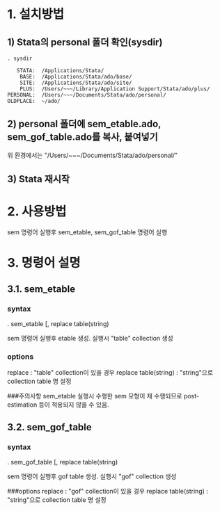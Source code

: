 
# 1. 설치방법

## 1) Stata의 personal 폴더 확인(sysdir)

```
. sysdir

   STATA:  /Applications/Stata/
    BASE:  /Applications/Stata/ado/base/
    SITE:  /Applications/Stata/ado/site/
    PLUS:  /Users/~~~/Library/Application Support/Stata/ado/plus/
PERSONAL:  /Users/~~~/Documents/Stata/ado/personal/
OLDPLACE:  ~/ado/
```

## 2) personal 폴더에 sem_etable.ado, sem_gof_table.ado를 복사, 붙여넣기

위 환경에서는 "/Users/~~~/Documents/Stata/ado/personal/"


## 3) Stata 재시작

# 2. 사용방법

sem 명령어 실행후 sem_etable, sem_gof_table 명령어 실행

# 3. 명령어 설명

## 3.1. sem_etable

### syntax
. sem_etable [, replace table(string)

sem 명령어 실행후 etable 생성. 실행시 "table" collection 생성

### options
replace : "table" collection이 있을 경우 replace
table(string) : "string"으로 collection table 명 설정

###주의사항
sem_etable 실행시 수행한 sem 모형이 재 수행되므로 post-estimation 등이
적용되지 않을 수 있음.

## 3.2. sem_gof_table

### syntax
. sem_gof_table [, replace table(string)

sem 명령어 실행후 gof table 생성. 실행시 "gof" collection 생성

###options
replace : "gof" collection이 있을 경우 replace
table(string) : "string"으로 collection table 명 설정
